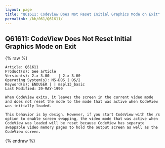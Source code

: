 ```yaml
---
layout: page
title: "Q61611: CodeView Does Not Reset Initial Graphics Mode on Exit"
permalink: /kb/061/Q61611/
---
```


## Q61611: CodeView Does Not Reset Initial Graphics Mode on Exit

{% raw %}

	Article: Q61611
	Product(s): See article
	Version(s): 2.x 3.00    | 2.x 3.00
	Operating System(s): MS-DOS | OS/2
	Keyword(s): ENDUSER | | mspl13_basic
	Last Modified: 29-MAY-1990
	
	When CodeView exits, it leaves the screen in the current video mode
	and does not reset the mode to the mode that was active when CodeView
	was initially loaded.
	
	This behavior is by design. However, if you start CodeView with the /s
	option to enable screen swapping, the video mode that was active when
	CodeView was loaded will be reset because CodeView has separate
	swappable video memory pages to hold the output screen as well as the
	CodeView screen.

{% endraw %}
